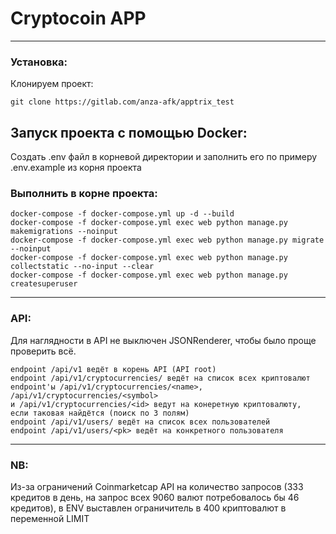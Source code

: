 # Cryptocoin APP
____
### Установка:

Клонируем проект:

    git clone https://gitlab.com/anza-afk/apptrix_test

## Запуск проекта с помощью Docker:

Создать .env файл в корневой директории и заполнить его по примеру .env.example из корня проекта

### Выполнить в корне проекта:

    docker-compose -f docker-compose.yml up -d --build
    docker-compose -f docker-compose.yml exec web python manage.py makemigrations --noinput
    docker-compose -f docker-compose.yml exec web python manage.py migrate --noinput
    docker-compose -f docker-compose.yml exec web python manage.py collectstatic --no-input --clear
    docker-compose -f docker-compose.yml exec web python manage.py createsuperuser

____ 
### API:

Для наглядности в API не выключен JSONRenderer, чтобы было проще проверить всё.  

    endpoint /api/v1 ведёт в корень API (API root)  
    endpoint /api/v1/cryptocurrencies/ ведёт на список всех криптовалют  
    endpoint'ы /api/v1/cryptocurrencies/<name>, /api/v1/cryptocurrencies/<symbol>  
    и /api/v1/cryptocurrencies/<id> ведут на конеретную криптовалюту,  
    если таковая найдётся (поиск по 3 полям)  
    endpoint /api/v1/users/ ведёт на список всех пользователей  
    endpoint /api/v1/users/<pk> ведёт на конкретного пользователя  

____
### NB:
Из-за ограничений Coinmarketcap API на количество запросов (333 кредитов в день, на запрос всех 9060 валют потребовалось бы 46 кредитов), в ENV выставлен ограничитель в 400 криптовалют в переменной LIMIT
